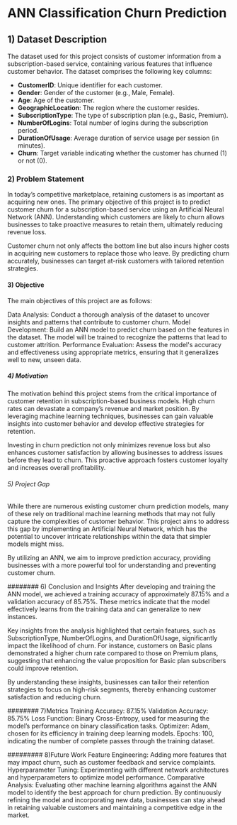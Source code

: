 # ANN Classification Churn Prediction
## 1) Dataset Description
The dataset used for this project consists of customer information from a subscription-based service, containing various features that influence customer behavior. The dataset comprises the following key columns:

- **CustomerID**: Unique identifier for each customer.
- **Gender**: Gender of the customer (e.g., Male, Female).
- **Age**: Age of the customer.
- **GeographicLocation**: The region where the customer resides.
- **SubscriptionType**: The type of subscription plan (e.g., Basic, Premium).
- **NumberOfLogins**: Total number of logins during the subscription period.
- **DurationOfUsage**: Average duration of service usage per session (in minutes).
- **Churn**: Target variable indicating whether the customer has churned (1) or not (0).



### 2) Problem Statement
In today’s competitive marketplace, retaining customers is as important as acquiring new ones. The primary objective of this project is to predict customer churn for a subscription-based service using an Artificial Neural Network (ANN). Understanding which customers are likely to churn allows businesses to take proactive measures to retain them, ultimately reducing revenue loss.

Customer churn not only affects the bottom line but also incurs higher costs in acquiring new customers to replace those who leave. By predicting churn accurately, businesses can target at-risk customers with tailored retention strategies.

#### 3) Objective
The main objectives of this project are as follows:

Data Analysis: Conduct a thorough analysis of the dataset to uncover insights and patterns that contribute to customer churn.
Model Development: Build an ANN model to predict churn based on the features in the dataset. The model will be trained to recognize the patterns that lead to customer attrition.
Performance Evaluation: Assess the model's accuracy and effectiveness using appropriate metrics, ensuring that it generalizes well to new, unseen data.

##### 4) Motivation
The motivation behind this project stems from the critical importance of customer retention in subscription-based business models. High churn rates can devastate a company’s revenue and market position. By leveraging machine learning techniques, businesses can gain valuable insights into customer behavior and develop effective strategies for retention.

Investing in churn prediction not only minimizes revenue loss but also enhances customer satisfaction by allowing businesses to address issues before they lead to churn. This proactive approach fosters customer loyalty and increases overall profitability.

###### 5) Project Gap
While there are numerous existing customer churn prediction models, many of these rely on traditional machine learning methods that may not fully capture the complexities of customer behavior. This project aims to address this gap by implementing an Artificial Neural Network, which has the potential to uncover intricate relationships within the data that simpler models might miss.

By utilizing an ANN, we aim to improve prediction accuracy, providing businesses with a more powerful tool for understanding and preventing customer churn.

######## 6) Conclusion and Insights
After developing and training the ANN model, we achieved a training accuracy of approximately 87.15% and a validation accuracy of 85.75%. These metrics indicate that the model effectively learns from the training data and can generalize to new instances.

Key insights from the analysis highlighted that certain features, such as SubscriptionType, NumberOfLogins, and DurationOfUsage, significantly impact the likelihood of churn. For instance, customers on Basic plans demonstrated a higher churn rate compared to those on Premium plans, suggesting that enhancing the value proposition for Basic plan subscribers could improve retention.

By understanding these insights, businesses can tailor their retention strategies to focus on high-risk segments, thereby enhancing customer satisfaction and reducing churn.

######## 7)Metrics
Training Accuracy: 87.15%
Validation Accuracy: 85.75%
Loss Function: Binary Cross-Entropy, used for measuring the model’s performance on binary classification tasks.
Optimizer: Adam, chosen for its efficiency in training deep learning models.
Epochs: 100, indicating the number of complete passes through the training dataset.

######### 8)Future Work
Feature Engineering: Adding more features that may impact churn, such as customer feedback and service complaints.
Hyperparameter Tuning: Experimenting with different network architectures and hyperparameters to optimize model performance.
Comparative Analysis: Evaluating other machine learning algorithms against the ANN model to identify the best approach for churn prediction.
By continuously refining the model and incorporating new data, businesses can stay ahead in retaining valuable customers and maintaining a competitive edge in the market.
